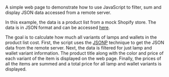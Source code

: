 A simple web page to demonstrate how to use JavaScript to filter, sum and display JSON data accessed from a remote server.

In this example, the data is a product list from a mock Shopify store.  The data is in JSON format and can be accessed [here](http://shopicruit.myshopify.com/products.json).

The goal is to calculate how much all variants of lamps and wallets in the product list cost.  First, the script uses the [JSONP](https://en.wikipedia.org/wiki/JSONP) technique to get the JSON data from the remote server.  Next, the data is filtered for just lamp and wallet variant information.  The product title along with the color and price of each variant of the item is displayed on the web page.  Finally, the prices of all the items are summed and a total price for all lamp and wallet variants is displayed.
